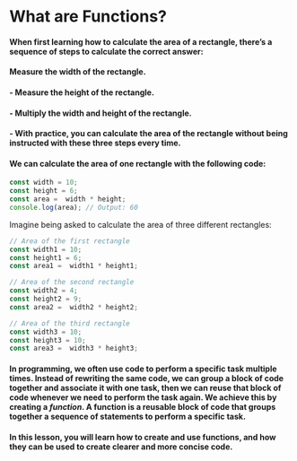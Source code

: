 # What are Functions?
#### When first learning how to calculate the area of a rectangle, there’s a sequence of steps to calculate the correct answer:

#### Measure the width of the rectangle.
#### - Measure the height of the rectangle.
#### - Multiply the width and height of the rectangle.
#### - With practice, you can calculate the area of the rectangle without being instructed with these three steps every time.

#### We can calculate the area of one rectangle with the following code:
```js
const width = 10;
const height = 6;
const area =  width * height;
console.log(area); // Output: 60
```
Imagine being asked to calculate the area of three different rectangles:
```js
// Area of the first rectangle
const width1 = 10;
const height1 = 6;
const area1 =  width1 * height1;

// Area of the second rectangle
const width2 = 4;
const height2 = 9;
const area2 =  width2 * height2;

// Area of the third rectangle
const width3 = 10;
const height3 = 10;
const area3 =  width3 * height3;
```
#### In programming, we often use code to perform a specific task multiple times. Instead of rewriting the same code, we can group a block of code together and associate it with one task, then we can reuse that block of code whenever we need to perform the task again. We achieve this by creating a *function*. A function is a reusable block of code that groups together a sequence of statements to perform a specific task.

#### In this lesson, you will learn how to create and use functions, and how they can be used to create clearer and more concise code.